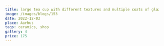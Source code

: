 ```yaml
---
title: large tea cup with different textures and multiple coats of glazes
image: /images/blogs/153
date: 2022-12-03
place: Aarhus
tags: ceramics, shop
gallery: 4
price: 175
---
```

